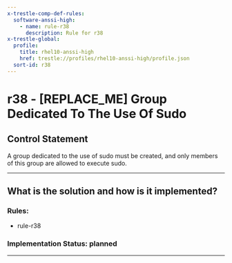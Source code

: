 ```yaml
---
x-trestle-comp-def-rules:
  software-anssi-high:
    - name: rule-r38
      description: Rule for r38
x-trestle-global:
  profile:
    title: rhel10-anssi-high
    href: trestle://profiles/rhel10-anssi-high/profile.json
  sort-id: r38
---
```


# r38 - \[REPLACE_ME\] Group Dedicated To The Use Of Sudo

## Control Statement

A group dedicated to the use of sudo must be created, and only members of this group are allowed to execute sudo.

______________________________________________________________________

## What is the solution and how is it implemented?

<!-- For implementation status enter one of: implemented, partial, planned, alternative, not-applicable -->

<!-- Note that the list of rules under ### Rules: is read-only and changes will not be captured after assembly to JSON -->

<!-- Add control implementation description here for control: r38 -->

### Rules:

  - rule-r38

### Implementation Status: planned

______________________________________________________________________
